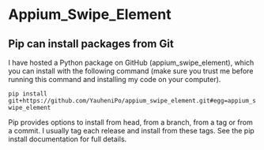 # Appium_Swipe_Element

## Pip can install packages from Git
I have hosted a Python package on GitHub (appium_swipe_element), which you can install with the following command (make sure you trust me before running this command and installing my code on your computer).

`pip install git+https://github.com/YauheniPo/appium_swipe_element.git#egg=appium_swipe_element`

Pip provides options to install from head, from a branch, from a tag or from a commit. I usually tag each release and install from these tags. See the pip install documentation for full details.